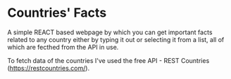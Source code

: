 # Countries' Facts

A simple REACT based webpage by which you can get important facts related to any country either by typing it out or selecting it from a list, all of which are fecthed from the API in use.

To fetch data of the countries I've used the free API - REST Countries (https://restcountries.com/).
